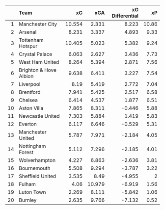 |    | Team                   |     xG |    xGA |   xG Differential |    xP |
|---:|:-----------------------|-------:|-------:|------------------:|------:|
|  1 | Manchester City        | 10.554 |  2.331 |             8.223 | 10.86 |
|  2 | Arsenal                |  8.231 |  3.337 |             4.893 |  9.33 |
|  3 | Tottenham Hotspur      | 10.405 |  5.023 |             5.382 |  9.24 |
|  4 | Crystal Palace         |  6.063 |  2.627 |             3.436 |  7.73 |
|  5 | West Ham United        |  8.264 |  5.394 |             2.871 |  7.56 |
|  6 | Brighton & Hove Albion |  9.638 |  6.411 |             3.227 |  7.54 |
|  7 | Liverpool              |  8.19  |  5.419 |             2.772 |  7.04 |
|  8 | Brentford              |  7.941 |  5.425 |             2.517 |  6.58 |
|  9 | Chelsea                |  6.414 |  4.537 |             1.877 |  6.51 |
| 10 | Aston Villa            |  7.865 |  8.311 |            -0.446 |  5.88 |
| 11 | Newcastle United       |  7.303 |  5.884 |             1.419 |  5.83 |
| 12 | Everton                |  6.117 |  6.646 |            -0.529 |  5.31 |
| 13 | Manchester United      |  5.787 |  7.971 |            -2.184 |  4.05 |
| 14 | Nottingham Forest      |  5.112 |  7.296 |            -2.185 |  4.01 |
| 15 | Wolverhampton          |  4.227 |  6.863 |            -2.636 |  3.81 |
| 16 | Bournemouth            |  5.508 |  9.294 |            -3.787 |  3.22 |
| 17 | Sheffield United       |  3.535 |  8.49  |            -4.955 |  2    |
| 18 | Fulham                 |  4.06  | 10.979 |            -6.919 |  1.56 |
| 19 | Luton Town             |  2.269 |  8.111 |            -5.842 |  1.06 |
| 20 | Burnley                |  2.635 |  9.766 |            -7.132 |  0.52 |
